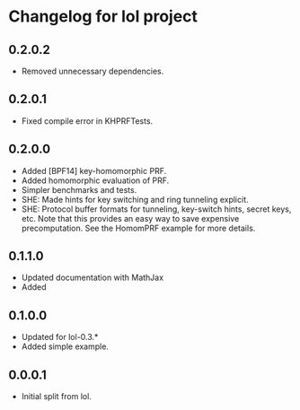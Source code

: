 Changelog for lol project
================================

0.2.0.2
----
 * Removed unnecessary dependencies.

0.2.0.1
----
 * Fixed compile error in KHPRFTests.

0.2.0.0
----
 * Added [BPF14] key-homomorphic PRF.
 * Added homomorphic evaluation of PRF.
 * Simpler benchmarks and tests.
 * SHE: Made hints for key switching and ring tunneling explicit.
 * SHE: Protocol buffer formats for tunneling, key-switch hints, secret keys, etc.
   Note that this provides an easy way to save expensive precomputation. See
   the HomomPRF example for more details.

0.1.1.0
----
 * Updated documentation with MathJax
 * Added

0.1.0.0
-----
 * Updated for lol-0.3.*
 * Added simple example.

0.0.0.1
-----
 * Initial split from lol.